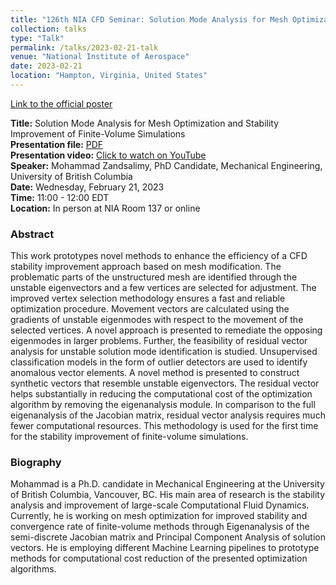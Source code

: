```yaml
---
title: "126th NIA CFD Seminar: Solution Mode Analysis for Mesh Optimization and Stability Improvement of Finite-Volume Simulations"
collection: talks
type: "Talk"
permalink: /talks/2023-02-21-talk
venue: "National Institute of Aerospace"
date: 2023-02-21
location: "Hampton, Virginia, United States"
---
```


[Link to the official poster](https://niacfds.wordpress.com/2023/02/22/today-126th-nia-cfd-seminar-solution-mode-analysis-for-mesh-optimization-and-stability-improvement-of-finite-volume-simulations-by-mohammad-zandsalimy/)

**Title:** Solution Mode Analysis for Mesh Optimization and Stability Improvement of Finite-Volume Simulations \
**Presentation file:** [PDF](https://nationalia-my.sharepoint.com/:b:/g/personal/hiro_nianet_org/EaBBi6cLV0ZMpUby92CIWu0BCultwGmzs66sD02kEUFxpA?e=k7m44Q) \
**Presentation video:** [Click to watch on YouTube](https://youtu.be/TPKsAvXc54g) \
**Speaker:** Mohammad Zandsalimy, PhD Candidate, Mechanical Engineering, University of British Columbia \
**Date:**  Wednesday, February 21, 2023 \
**Time:**  11:00 - 12:00 EDT \
**Location:** In person at NIA Room 137 or online

### Abstract
This work prototypes novel methods to enhance the efficiency of a CFD stability improvement approach based on mesh modification. The problematic parts of the unstructured mesh are identified through the unstable eigenvectors and a few vertices are selected for adjustment. The improved vertex selection methodology ensures a fast and reliable optimization procedure. Movement vectors are calculated using the gradients of unstable eigenmodes with respect to the movement of the selected vertices. A novel approach is presented to remediate the opposing eigenmodes in larger problems. Further, the feasibility of residual vector analysis for unstable solution mode identification is studied. Unsupervised classification models in the form of outlier detectors are used to identify anomalous vector elements. A novel method is presented to construct synthetic vectors that resemble unstable eigenvectors. The residual vector helps substantially in reducing the computational cost of the optimization algorithm by removing the eigenanalysis module. In comparison to the full eigenanalysis of the Jacobian matrix, residual vector analysis requires much fewer computational resources. This methodology is used for the first time for the stability improvement of finite-volume simulations.

### Biography
Mohammad is a Ph.D. candidate in Mechanical Engineering at the University of British Columbia, Vancouver, BC. His main area of research is the stability analysis and improvement of large-scale Computational Fluid Dynamics. Currently, he is working on mesh optimization for improved stability and convergence rate of finite-volume methods through Eigenanalysis of the semi-discrete Jacobian matrix and Principal Component Analysis of solution vectors. He is employing different Machine Learning pipelines to prototype methods for computational cost reduction of the presented optimization algorithms. 
